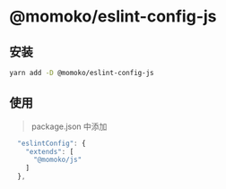 # @momoko/eslint-config-js

## 安装

```bash
yarn add -D @momoko/eslint-config-js
```

## 使用

> package.json 中添加

```js
  "eslintConfig": {
    "extends": [
      "@momoko/js"
    ]
  },
```
